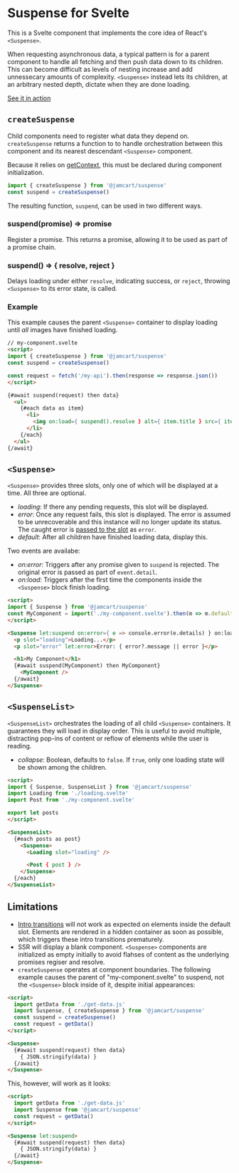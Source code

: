 # Suspense for Svelte

This is a Svelte component that implements the core idea of React's `<Suspense>`.

When requesting asynchronous data, a typical pattern is for a parent component to handle all fetching and then push data down to its children.  This can become difficult as levels of nesting increase and add unnessecary amounts of complexity.  `<Suspense>` instead lets its children, at an arbitrary nested depth, dictate when they are done loading.

[See it in action](https://svelte.dev/repl/68f214326ffd40848272422836caa1f5?version=3.35.0)


## `createSuspense`

Child components need to register what data they depend on.  `createSuspense` returns a function to to handle orchestration between this component and its nearest descendant `<Suspense>` component.

Because it relies on [getContext](https://svelte.dev/docs#getContext), this must be declared during component initialization.

```js
import { createSuspense } from '@jamcart/suspense'
const suspend = createSuspense()
```

The resulting function, `suspend`, can be used in two different ways.

### suspend(promise) => promise

Register a promise.  This returns a promise, allowing it to be used as part of a promise chain.

### suspend() => { resolve, reject }

Delays loading under either `resolve`, indicating success, or `reject`, throwing `<Suspense>` to its error state, is called.

### Example

This example causes the parent `<Suspense>` container to display loading until *all* images have finished loading.

```html
// my-component.svelte
<script>
import { createSuspense } from '@jamcart/suspense'
const suspend = createSuspense()

const request = fetch('/my-api').then(response => response.json())
</script>

{#await suspend(request) then data}
  <ul>
    {#each data as item}
      <li>
        <img on:load={ suspend().resolve } alt={ item.title } src={ item.src } />
      </li>
    {/each}
  </ul>
{/await}
```

## `<Suspense>`

`<Suspense>` provides three slots, only one of which will be displayed at a time.  All three are optional.

- *loading*: If there any pending requests, this slot will be displayed.
- *error*: Once any request fails, this slot is displayed.  The error is assumed to be unrecoverable and this instance will no longer update its status.  The caught error is [passed to the slot](https://svelte.dev/docs#slot_let) as `error`. 
- *default*: After all children have finished loading data, display this.

Two events are availabe:
- *on:error*: Triggers after any promise given to `suspend` is rejected.  The original error is passed as part of `event.detail`.
- *on:load*:  Triggers after the first time the components inside the `<Suspense>` block finish loading.

```html
<script>
import { Suspense } from '@jamcart/suspense'
const MyComponent = import('./my-component.svelte').then(m => m.default)
</script>

<Suspense let:suspend on:error={ e => console.error(e.details) } on:load={ () => console.log("loaded") }>
  <p slot="loading">Loading...</p>
  <p slot="error" let:error>Error: { error?.message || error }</p>

  <h1>My Component</h1>
  {#await suspend(MyComponent) then MyComponent}
    <MyComponent />
  {/await}
</Suspense>
```

## `<SuspenseList>`

`<SuspenseList>` orchestrates the loading of all child `<Suspense>` containers.  It guarantees they will load in display order.  This is useful to avoid multiple, distracting pop-ins of content or reflow of elements while the user is reading.

- *collapse*: Boolean, defaults to `false`.  If `true`, only one loading state will be shown among the children.

```html
<script>
import { Suspense, SuspenseList } from '@jamcart/suspense'
import Loading from './loading.svelte'
import Post from './my-component.svelte'

export let posts
</script>

<SuspenseList>
  {#each posts as post}
    <Suspense>
      <Loading slot="loading" />

      <Post { post } />
    </Suspense>
  {/each}
</SuspenseList>
```

## Limitations

* [Intro transitions](https://svelte.dev/docs#transition_fn) will not work as expected on elements inside the default slot.  Elements are rendered in a hidden container as soon as possible, which triggers these intro transitions prematurely.
* SSR will display a blank component.  `<Suspense>` components are initialized as empty initially to avoid flahses of content as the underlying promises regiser and resolve.
* `createSuspense` operates at component boundaries.  The following example causes the parent of "my-component.svelte" to suspend, not the `<Suspense>` block inside of it, despite initial appearances:

```html
<script>
  import getData from './get-data.js'
  import Suspense, { createSuspense } from '@jamcart/suspense'
  const suspend = createSuspense()
  const request = getData()
</script>

<Suspense>
  {#await suspend(request) then data}
    { JSON.stringify(data) }
  {/await}
</Suspense>
```

This, however, will work as it looks:

```html
<script>
  import getData from './get-data.js'
  import Suspense from '@jamcart/suspense'
  const request = getData()
</script>

<Suspense let:suspend>
  {#await suspend(request) then data}
    { JSON.stringify(data) }
  {/await}
</Suspense>
```

